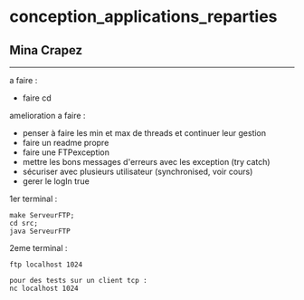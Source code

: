 # conception_applications_reparties

## Mina Crapez


-------------
a faire :

- faire cd

amelioration a faire :
- penser à faire les min et max de threads et continuer leur gestion 
- faire un readme propre
- faire une FTPexception
- mettre les bons messages d'erreurs avec les exception (try catch)
- sécuriser avec plusieurs utilisateur (synchronised, voir cours)
- gerer le logIn true

1er terminal :
```
make ServeurFTP;
cd src;
java ServeurFTP
```



2eme terminal :
``` 
ftp localhost 1024

pour des tests sur un client tcp :
nc localhost 1024
```